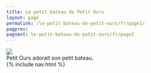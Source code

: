 ```yaml
---
title: Le petit bateau de Petit Ours
layout: page
permalink: /le-petit-bateau-de-petit-ours/fr/page1/
pagprev: 
pagnext: le-petit-bateau-de-petit-ours/fr/page2
---
```


<img src="{{ site.baseurl }}/img/page1.jpg"/>

<div class="childbook-text">
Petit Ours adorait son petit bateau.
</div>
{% include nav.html %}
